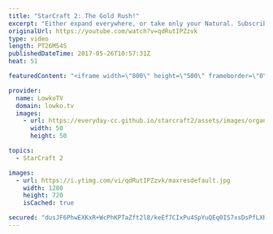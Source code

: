 ```yaml
---
title: "StarCraft 2: The Gold Rush!"
excerpt: "Either expand everywhere, or take only your Natural. Subscribe for more videos: http://lowko.tv/youtube Proxy Thor: https://goo.gl/qgLVyt  In this Silver League Zerg vs Protoss the Protoss and the Zerg go for exact opposite strategies. Where as the Zerg decides to expand literally everywhere, the Protoss"
originalUrl: https://youtube.com/watch?v=qdRutIPZzvk
type: video
length: PT26M54S
publishedDateTime: 2017-05-26T10:57:31Z
heat: 51

featuredContent: "<iframe width=\"800\" height=\"500\" frameborder=\"0\" src=\"https://www.youtube.com/embed/qdRutIPZzvk\" allow=\"accelerometer; autoplay; encrypted-media; gyroscope; picture-in-picture\" allowfullscreen></iframe>"

provider:
  name: LowkoTV
  domain: lowko.tv
  images:
    - url: https://everyday-cc.github.io/starcraft2/assets/images/organizations/lowko.tv-50x50.jpg
      width: 50
      height: 50

topics:
  - StarCraft 2

images:
  - url: https://i.ytimg.com/vi/qdRutIPZzvk/maxresdefault.jpg
    width: 1280
    height: 720
    isCached: true

secured: "dusJF6PhwEXKxR+WcPhKPTaZft2l8/keEf7CIxPu4SpYuQEq0IS7xsDsPfLXK5sR9ZSiOCrAEI+MLy0uS8Dkn4pwGIBXCZUj0NgPr5SNrmIyXb17oApwsMPc98LKWAf8q6tFambmz/IP0QoGjo6hk+cPJ/1Ge3v6Fny2tYvAXgj+KuUJw3gBp4LhWngcguNPCBIEh6pRv5sXy4pwnUFw0hV9f4ckqnxw1o7Rd9e2TYC7aHOaJLBv0K3U7a+xT+uCtIxA+SsV5/EigeNGY9Xk8MTI+3pTN20741OWn8F/maZwiCvktmkuQkNKj6RHDt811xXBH07sFPiogZyB7ibam7NDA9YrLU+vAjcVvpDB63xNi8qt8jykzOPTBsiqwWadfaKzkgglRwPBfJ0NpwNcAs7h8sMBgcmblqE8cIEah0EKLx7Cx02CP5qkvmPmmRQP;XBXastszn7qXbP5Yf4ciJg=="
---
```


